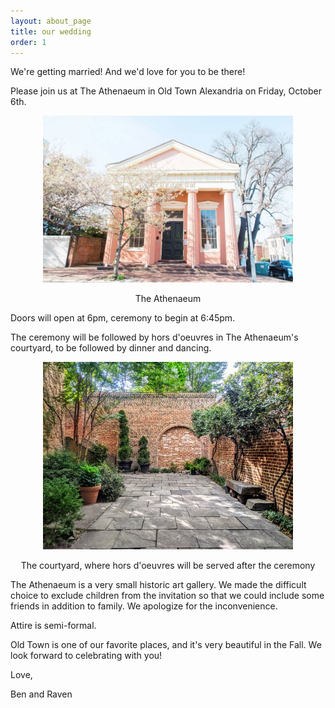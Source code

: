 ```yaml
---
layout: about_page
title: our wedding
order: 1
---
```


We're getting married! And we'd love for you to be there!

Please join us at The Athenaeum in Old Town Alexandria on Friday, October 6th. 

<p align="middle">
  <img src="/photos/TheAthenaeum.jpeg" title="The Athenaeum " width="400" />
</p>
<p align="middle">The Athenaeum</p>

Doors will open at 6pm, ceremony to begin at 6:45pm.

The ceremony will be followed by hors d'oeuvres in The Athenaeum's courtyard, to be followed by dinner and dancing.

<p align="middle">
  <img src="/photos/Athenaeum_courtyard.jpg" title="The Athenaeum Courtyard" width="400" />
</p>
<p align="middle">The courtyard, where hors d'oeuvres will be served after the ceremony</p>

The Athenaeum is a very small historic art gallery. We made the difficult choice to exclude children from the invitation so that we could include some friends in addition to family. We apologize for the inconvenience. 

Attire is semi-formal. 

Old Town is one of our favorite places, and it's very beautiful in the Fall. We look forward to celebrating with you!

Love,

Ben and Raven
